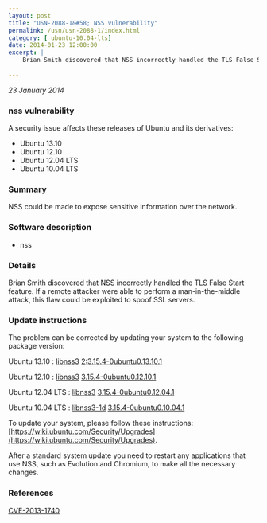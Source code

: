 ```yaml
---
layout: post
title: "USN-2088-1&#58; NSS vulnerability"
permalink: /usn/usn-2088-1/index.html
category: [ ubuntu-10.04-lts]
date: 2014-01-23 12:00:00
excerpt: |
    Brian Smith discovered that NSS incorrectly handled the TLS False Start feature. If a remote attacker were able to perform a man-in-the-middle attack, this flaw could be exploited to spoof SSL servers. 
    
--- 
```

 
 

*23 January 2014*

### nss vulnerability

A security issue affects these releases of Ubuntu and its derivatives:

* Ubuntu 13.10
* Ubuntu 12.10
* Ubuntu 12.04 LTS
* Ubuntu 10.04 LTS

### Summary

NSS could be made to expose sensitive information over the network. 

### Software description

* nss 

### Details

Brian Smith discovered that NSS incorrectly handled the TLS False Start feature. If a remote attacker were able to perform a man-in-the-middle attack, this flaw could be exploited to spoof SSL servers. 

### Update instructions

The problem can be corrected by updating your system to the following package version:

Ubuntu 13.10
 : [libnss3](https://launchpad.net/ubuntu/+source/nss) <span> [2:3.15.4-0ubuntu0.13.10.1](https://launchpad.net/ubuntu/+source/nss/2:3.15.4-0ubuntu0.13.10.1) </span> 

Ubuntu 12.10
 : [libnss3](https://launchpad.net/ubuntu/+source/nss) <span> [3.15.4-0ubuntu0.12.10.1](https://launchpad.net/ubuntu/+source/nss/3.15.4-0ubuntu0.12.10.1) </span> 

Ubuntu 12.04 LTS
 : [libnss3](https://launchpad.net/ubuntu/+source/nss) <span> [3.15.4-0ubuntu0.12.04.1](https://launchpad.net/ubuntu/+source/nss/3.15.4-0ubuntu0.12.04.1) </span> 

Ubuntu 10.04 LTS
 : [libnss3-1d](https://launchpad.net/ubuntu/+source/nss) <span> [3.15.4-0ubuntu0.10.04.1](https://launchpad.net/ubuntu/+source/nss/3.15.4-0ubuntu0.10.04.1) </span> 

To update your system, please follow these instructions: [https://wiki.ubuntu.com/Security/Upgrades](https://wiki.ubuntu.com/Security/Upgrades).

After a standard system update you need to restart any applications that use NSS, such as Evolution and Chromium, to make all the necessary changes. 

### References

 
 [CVE-2013-1740](http://people.ubuntu.com/~ubuntu-security/cve/CVE-2013-1740)
 

